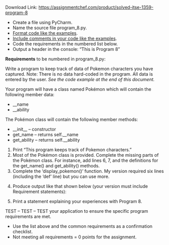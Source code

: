 Download Link: https://assignmentchef.com/product/solved-itse-1359-program-8
<br>
<ul>

 <li>Create a file using PyCharm.</li>

 <li>Name the source file program_8.py.</li>

 <li><u>Format code like the examples</u>.</li>

 <li><u>Include comments in your code like the examples</u>.</li>

 <li>Code the requirements in the numbered list below.</li>

 <li>Output a header in the console: “This is Program 8”</li>

</ul>




<strong>Requirements</strong> to be numbered in program_8.py:




Write a program to keep track of data of Pokemon characters you have captured. Note: There is no data hard-coded in the program. All data is entered by the user. <em>See the code example at the end of this document.</em>

Your program will have a class named Pokémon which will contain the following member data:

<ul>

 <li>__name</li>

 <li>__ability</li>

</ul>




The Pokémon class will contain the following member methods:

<ul>

 <li>__init__ – constructor</li>

 <li>get_name – returns self.__name</li>

 <li>get_ability – returns self.__ability</li>

</ul>




<ol>

 <li>Print “This program keeps track of Pokemon characters.”</li>

 <li>Most of the Pokémon class is provided. Complete the missing parts of the Pokémon class. For instance, add lines 6, 7, and the definitions for the get_name() and get_ability() methods.</li>

 <li>Complete the ‘display_pokemon()’ function. My version required six lines (including the ‘def’ line) but you can use more.</li>

</ol>







<ol start="4">

 <li>Produce output like that shown below (your version must include Requirement statements):</li>

</ol>










<ol start="5">

 <li>Print a statement explaining your experiences with Program 8.</li>

</ol>

TEST – TEST – TEST your application to ensure the specific program requirements are met.

<ul>

 <li>Use the list above and the common requirements as a confirmation checklist.</li>

 <li>Not meeting all requirements = 0 points for the assignment.</li>

</ul>


